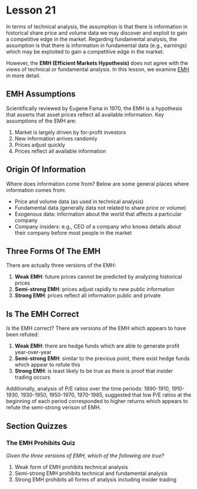 # Lesson 21

In terms of technical analysis, the assumption is that there is information in historical share price and volume data we may discover and exploit to gain a competitive edge in the market. Regarding fundamental analysis, the assumption is that there is information in fundamental data (e.g., earnings) which may be exploited to gain a competitive edge in the market.

However, the **EMH (Efficient Markets Hypothesis)** does not agree with the views of technical or fundamental analysis. In this lesson, we examine [EMH](https://www.investopedia.com/terms/e/efficientmarkethypothesis.asp) in more detail.

## EMH Assumptions

Scientifically reviewed by Eugene Fama in 1970, the EMH is a hypothesis that asserts that asset prices reflect all available information. Key assumptions of the EMH are:

1. Market is largely driven by for-profit investors
2. New information arrives randomly
3. Prices adjust quickly
4. Prices reflect all available information

## Origin Of Information

Where does information come from? Below are some general places where information comes from:

- Price and volume data (as used in technical analysis)
- Fundamental data (generally data not related to share price or volume)
- Exogenous data: information about the world that affects a particular company
- Company insiders: e.g., CEO of a company who knows details about their company before most people in the market

## Three Forms Of The EMH

There are actually three versions of the EMH:

1. **Weak EMH**: future prices cannot be predicted by analyzing historical prices
2. **Semi-strong EMH**: prices adjust rapidly to new public information
3. **Strong EMH**: prices reflect all information public and private

## Is The EMH Correct

Is the EMH correct? There are versions of the EMH which appears to have been refuted:

1. **Weak EMH**: there are hedge funds which are able to generate profit year-over-year
2. **Semi-strong EMH**: similar to the previous point, there exist hedge funds which appear to refute this
3. **Strong EMH**: is least likely to be true as there is proof that insider trading occurs

Additionally, analysis of P/E ratios over the time periods: 1890-1910, 1910-1930, 1930-1950, 1950-1970, 1970-1985, suggested that low P/E ratios at the beginning of each period corresponded to higher returns which appears to refute the semi-strong verison of EMH.

## Section Quizzes

### The EMH Prohibits Quiz

_Given the three versions of EMH, which of the following are true_?

1. Weak form of EMH prohibits technical analysis
2. Semi-strong EMH prohibits technical and fundamental analysis
3. Strong EMH prohibits all forms of analysis including insider trading
